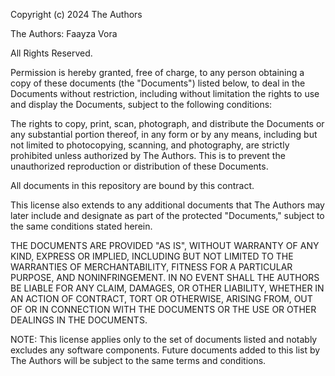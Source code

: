 Copyright (c) 2024 The Authors

The Authors: Faayza Vora

All Rights Reserved.

Permission is hereby granted, free of charge, to any person obtaining a copy of these documents (the "Documents") listed below, to deal in the Documents without restriction, including without limitation the rights to use and display the Documents, subject to the following conditions:

The rights to copy, print, scan, photograph, and distribute the Documents or any substantial portion thereof, in any form or by any means, including but not limited to photocopying, scanning, and photography, are strictly prohibited unless authorized by The Authors. This is to prevent the unauthorized reproduction or distribution of these Documents.

All documents in this repository are bound by this contract.

This license also extends to any additional documents that The Authors may later include and designate as part of the protected "Documents," subject to the same conditions stated herein.

THE DOCUMENTS ARE PROVIDED "AS IS", WITHOUT WARRANTY OF ANY KIND, EXPRESS OR IMPLIED, INCLUDING BUT NOT LIMITED TO THE WARRANTIES OF MERCHANTABILITY, FITNESS FOR A PARTICULAR PURPOSE, AND NONINFRINGEMENT. IN NO EVENT SHALL THE AUTHORS BE LIABLE FOR ANY CLAIM, DAMAGES, OR OTHER LIABILITY, WHETHER IN AN ACTION OF CONTRACT, TORT OR OTHERWISE, ARISING FROM, OUT OF OR IN CONNECTION WITH THE DOCUMENTS OR THE USE OR OTHER DEALINGS IN THE DOCUMENTS.

NOTE: This license applies only to the set of documents listed and notably excludes any software components. Future documents added to this list by The Authors will be subject to the same terms and conditions.
